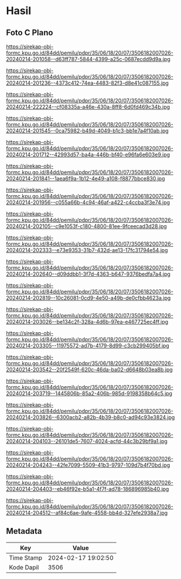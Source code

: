 # Hasil

## Foto C Plano

https://sirekap-obj-formc.kpu.go.id/84dd/pemilu/pdpr/35/06/18/20/07/3506182007026-20240214-201058--d63ff787-5844-4399-a25c-0687ecdd9d9a.jpg

https://sirekap-obj-formc.kpu.go.id/84dd/pemilu/pdpr/35/06/18/20/07/3506182007026-20240214-201236--4373c412-74ea-4483-82f3-d8e41c087155.jpg

https://sirekap-obj-formc.kpu.go.id/84dd/pemilu/pdpr/35/06/18/20/07/3506182007026-20240214-222224--cf08335a-a46e-430a-8ff8-6d0fd469c34b.jpg

https://sirekap-obj-formc.kpu.go.id/84dd/pemilu/pdpr/35/06/18/20/07/3506182007026-20240214-201545--0ca75982-b49d-4049-b1c3-bb1e7a4f10ab.jpg

https://sirekap-obj-formc.kpu.go.id/84dd/pemilu/pdpr/35/06/18/20/07/3506182007026-20240214-201712--42993d57-ba4a-446b-bf40-e96fa6e603e9.jpg

https://sirekap-obj-formc.kpu.go.id/84dd/pemilu/pdpr/35/06/18/20/07/3506182007026-20240214-201841--1aea6f9a-1b12-4e49-a108-f8877bbce830.jpg

https://sirekap-obj-formc.kpu.go.id/84dd/pemilu/pdpr/35/06/18/20/07/3506182007026-20240214-201956--c055a66b-4c94-46af-a422-c4ccba3f3e74.jpg

https://sirekap-obj-formc.kpu.go.id/84dd/pemilu/pdpr/35/06/18/20/07/3506182007026-20240214-202105--c9e1053f-c180-4800-81ee-9fceecad3d28.jpg

https://sirekap-obj-formc.kpu.go.id/84dd/pemilu/pdpr/35/06/18/20/07/3506182007026-20240214-202333--e73e9353-31b7-432d-ae13-17fc31794e54.jpg

https://sirekap-obj-formc.kpu.go.id/84dd/pemilu/pdpr/35/06/18/20/07/3506182007026-20240214-202640--d09ddbb1-3f7d-4363-b647-9376bedfa7a4.jpg

https://sirekap-obj-formc.kpu.go.id/84dd/pemilu/pdpr/35/06/18/20/07/3506182007026-20240214-202819--10c26081-0cd9-4e50-a49b-de0cfbb4623a.jpg

https://sirekap-obj-formc.kpu.go.id/84dd/pemilu/pdpr/35/06/18/20/07/3506182007026-20240214-203026--be134c2f-328a-4d6b-97ea-e467725ec4ff.jpg

https://sirekap-obj-formc.kpu.go.id/84dd/pemilu/pdpr/35/06/18/20/07/3506182007026-20240214-203305--11975572-ad7b-4179-8d99-c3cb299405bf.jpg

https://sirekap-obj-formc.kpu.go.id/84dd/pemilu/pdpr/35/06/18/20/07/3506182007026-20240214-203542--20f2549f-620c-46da-ba02-d6648b03ea8b.jpg

https://sirekap-obj-formc.kpu.go.id/84dd/pemilu/pdpr/35/06/18/20/07/3506182007026-20240214-203719--1445806b-85a2-406b-985d-9198358b64c5.jpg

https://sirekap-obj-formc.kpu.go.id/84dd/pemilu/pdpr/35/06/18/20/07/3506182007026-20240214-203826--6300acb2-a82b-4b39-b8c0-ad94c93e3824.jpg

https://sirekap-obj-formc.kpu.go.id/84dd/pemilu/pdpr/35/06/18/20/07/3506182007026-20240214-204103--26101de5-7607-4024-acfd-44c3b29bf9a1.jpg

https://sirekap-obj-formc.kpu.go.id/84dd/pemilu/pdpr/35/06/18/20/07/3506182007026-20240214-204243--42fe7099-5509-41b3-9797-109d7b4f70bd.jpg

https://sirekap-obj-formc.kpu.go.id/84dd/pemilu/pdpr/35/06/18/20/07/3506182007026-20240214-204403--eb46f92e-b5a1-4f7f-ad78-186896985b40.jpg

https://sirekap-obj-formc.kpu.go.id/84dd/pemilu/pdpr/35/06/18/20/07/3506182007026-20240214-204512--af84c6ae-9afe-4558-bb4d-327efe2938a7.jpg


## Metadata

| Key        | Value               |
| ---------- | ------------------- |
| Time Stamp | 2024-02-17 19:02:50 |
| Kode Dapil | 3506                |



